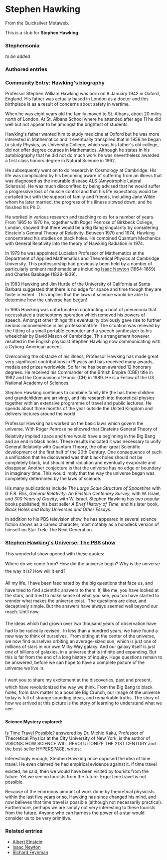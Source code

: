 
# Stephen Hawking

From the Quicksilver Metaweb.

This is a stub for **Stephen Hawking**
### Stephensonia


*to be added*

### Authored entries



### Community Entry: Hawking's biography


Professor Stephen William Hawking was born on 8 January 1942 in Oxford, England. His father was actually based in London as a doctor and this birthplace is as a result of concerns about safety in wartime. 

When he was eight years old the family moved to St. Albans, about 20 miles north of London. At St. Albans School where he attended after age 11 he did well but not appear to be amongst the brightest of students. 

Hawking's father wanted him to study medicine at Oxford but he was more interested in Mathematics and it eventually transpired that in 1959 he began to study Physics, as University College, which was his father's old college, did not offer degree courses in Mathematics. Although he states in his autobiography that he did not do much work he was nevertheless awarded a first class honors degree in Natural Science in 1962. 

He subsequently went on to do research in Cosmology at Cambridge. His life was complicated by his becoming aware of suffering from an illness that was diagnosed as the incurable disease ALS (Amyotrophic Lateral Sclerosis). He was much discomfited by being advised that he would suffer a progressive loss of muscle control and that his life expectancy would be curtailed but with the support of family and friends, including Jane Wilde whom he later married, the progress of his illness slowed down, and he finished his Ph.D. 

He worked in various research and teaching roles for a number of years. From 1965 to 1970 he, together with Roger Penrose of Birkbeck College, London, showed that there would be a Big Bang singularity by considering Einstein's General Theory of Relativity. Between 1970 and 1974, Hawking concentrated his studies on black holes. He combined Quantum Mechanics with General Relativity into the theory of Hawking Radiation in 1974. 

In 1979 he was appointed Lucasian Professor of Mathematics at the Department of Applied Mathematics and Theoretical Physics at Cambridge University. This professorship had previously been held by a number of particularly eminent mathematicians including [Isaac Newton](/isaac-newton) (1664-1669) and Charles Babbage (1828-1839). 

In 1983 Hawking and Jim Hurtle of the University of California at Santa Barbara suggested that there is no edge for space and time though they are finite in extent . This implies that the laws of science would be able to determine how the universe had begun! 

In 1985 Hawking was unfortunate in contracting a bout of pneumonia that necessitated a tracheotomy operation which removed his powers of speech. Amongst other things this eventuality obviously gave rise to further serious inconvenience in his professional life. The situation was relieved by the fitting of a small portable computer and a speech synthesizer to his wheelchair by David Mason of Cambridge. This arrangement however resulted in the English physicist Stephen Hawking now communicating with a Cyborg-American accent. 

Overcoming the obstacle of his illness, Professor Hawking has made great very significant contributions in Physics and has received many awards, medals and prizes worldwide. So far he has been awarded 12 honorary degrees. He received his Commander of the British Empire (CBE) title in 1982 and the Companion of Honor (CH) in 1989. He is a Fellow of the US National Academy of Sciences. 

Stephen Hawking continues to combine family life (he has three children and grandchildren are arriving), and his research into theoretical physics together with an extensive programme of travel and public lectures. He spends about three months of the year outside the United Kingdom and delivers lectures around the world. 

Professor Hawking has worked on the basic laws which govern the universe. With Roger Penrose he showed that Einsteins General Theory of Relativity implied space and time would have a beginning in the Big Bang and an end in black holes. These results indicated it was necessary to unify General Relativity with Quantum Theory, the other great Scientific development of the first half of the 20th Century. One consequence of such a unification that he discovered was that black holes should not be completely black, but should emit radiation and eventually evaporate and disappear. Another conjecture is that the universe has no edge or boundary in imaginary time. This would imply that the way the universe began was completely determined by the laws of science. 

His many publications include *The Large Scale Structure of Spacetime* with G.F.R. Ellis, *General Relativity: An Einstein Centenary Survey*, with W. Israel, and *300 Years of Gravity*, with W. Israel. Stephen Hawking has two popular books published; his best seller *A Brief History of Time*, and his later book, *Black Holes and Baby Universes and Other Essays*.

In addition to his PBS television show, he has appeared in several science fiction shows as a cameo character, most notably as a holodeck version of himself on Star Trek: The Next Generation.

### [Stephen Hawking's Universe: The PBS show](/http-www-pbs-org-wnet-hawking-html-home-html)


This wonderful show opened with these quotes:

Where do we come from? How did the universe begin? Why is the universe the way it is? How will it end?

All my life, I have been fascinated by the big questions that face us, and have tried to find scientific answers to them. If, like me, you have looked at the stars, and tried to make sense of what you see, you too have started to wonder what makes the universe exist.  The questions are clear, and deceptively simple. But the answers have always seemed well beyond our reach. Until now.

The ideas which had grown over two thousand years of observation have had to be radically revised.  In less than a hundred years, we have found a new way to think of ourselves.  From sitting at the center of the universe, we now find ourselves orbiting an average-sized sun, which is just one of millions of stars in our own Milky Way galaxy. And our galaxy itself is just one of billions of galaxies, in a universe that is infinite and expanding. But this is far from the end of a long history of inquiry. Huge questions remain to be answered, before we can hope to have a complete picture of the universe we live in.

I want you to share my excitement at the discoveries, past and present, which have revolutionized the way we think. From the Big Bang to black holes, from dark matter to a possible Big Crunch, our image of the universe today is full of strange sounding ideas, and remarkable truths. The story of how we arrived at this picture is the story of learning to understand what we see.

#### Science Mystery explored:


[Is Time Travel Possible?](/http-www-pbs-org-wnet-hawking-mysteries-html-kaku1-1-html) answered by Dr. Michio Kaku, Professor of Theoretical Physics at the City University of New York, is the author of VISIONS: HOW SCIENCE WILL REVOLUTIONIZE THE 21ST CENTURY and the best-seller HYPERSPACE, writes:

Interestingly enough, Stephen Hawking once opposed the idea of time travel. He even claimed he had empirical evidence against it. If time travel existed, he said, then we would have been visited by tourists from the future. Yet we see no tourists from the future. Ergo: time travel is not possible.

Because of the enormous amount of work done by theoretical physicists within the last five years or so, Hawking has since changed his mind, and now believes that time travel is possible (although not necessarily practical). Furthermore, perhaps we are simply not very interesting to these tourists from the future. Anyone who can harness the power of a star would consider us to be very primitive.

### Related entries


* [Albert Einstein](/albert-einstein)
* [Isaac Newton](/isaac-newton)
* [Richard Feynman](/richard-feynman)

